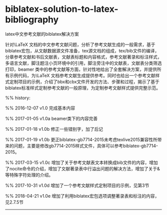 # biblatex-solution-to-latex-bibliography

latex中文参考文献的biblatex解决方案

针对\LaTeX 文档的中文参考文献问题，分析了参考文献生成的一般需求，基于biblatex宏包，从文献数据源文件准备，tex源文档的组成，tex/bib文件的编译，分章参考文献和书后文献表，文献表标题和内容格式，参考文献著录和标注样式，多语言文献，脚注题注小页环境中的引用，脚注旁注中的文献表，文献表分类筛选打印，beamer 类中的参考文献等方面，针对性地给出了全套解决方案，并提供所有示例代码，为\LaTeX 文档参考文献生成提供参考。同时也给出一个参考文献样式定制项目的示例，介绍了bbx和cbx文件开发的方法、步骤和过程，揭示了基于biblatex标准样式定制参考文献的一般原理，为定制参考文献样式提供完整示范。

%% history:

%% 2016-12-07 v1.0  完成基本内容

%% 2017-01-05 v1.0a beamer类下的内容完善

%% 2017-01-18 v1.0b 修正一些错别字，加了后记

%% 2017-01-19 v1.0b 更正biblatex-gb7714-2015未考虑texlive2015兼容性所带来的问题，主要是修改gb7714-2015样式文件，具体可以参考biblatex-gb7714-2015。

%% 2017-03-15 v1.0c 增加了关于参考文献表文本转换成bib文件的内容，增加了nocite命令的介绍，增加了文献著录表中行溢出问题的解决方法，增加了关于&等特殊字符处理的介绍。

%% 2017-10-31 v1.0d 增加了一个参考文献样式定制项目的示例，见第3节

%% 2018-04-21 v1.0e 增加了利用biblatex宏包选项调整著录表和标注的内容，见2.7.5节

---------------------------------------------------------------


